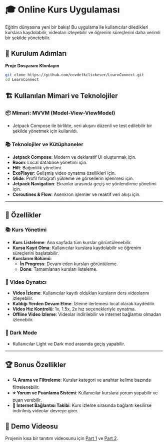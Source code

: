 # 🎓 **Online Kurs Uygulaması**

Eğitim dünyasına yeni bir bakış! Bu uygulama ile kullanıcılar diledikleri kurslara kaydolabilir, videoları izleyebilir ve öğrenim süreçlerini daha verimli bir şekilde yönetebilir.

## 🚀 **Kurulum Adımları**

 **Proje Dosyasını Klonlayın**  
   ```bash
   git clone https://github.com/cevdetkilickeser/LearnConnect.git
   cd LearnConnect
   ```

## 🏗️ **Kullanılan Mimari ve Teknolojiler**

### 📦 **Mimari: MVVM (Model-View-ViewModel)**  
- Jetpack Compose ile birlikte, veri akışını düzenli ve test edilebilir bir şekilde yönetmek için kullanıldı.

### 📚 **Teknolojiler ve Kütüphaneler**  
- **Jetpack Compose**: Modern ve deklaratif UI oluşturmak için.  
- **Room**: Local database yönetimi için.  
- **Hilt**: Bağımlılık yönetimi.  
- **ExoPlayer**: Gelişmiş video oynatma özellikleri için.  
- **Glide**: Profil fotoğrafı yükleme ve görsellerin işlenmesi için.  
- **Jetpack Navigation**: Ekranlar arasında geçiş ve yönlendirme yönetimi için.  
- **Coroutines & Flow**: Asenkron işlemler ve reaktif veri akışı için.

---

## 🎨 **Özellikler**

### 📚 **Kurs Yönetimi**  
- **Kurs Listeleme**: Ana sayfada tüm kurslar görüntülenebilir.  
- **Kursa Kayıt Olma**: Kullanıcılar kurslara kaydolabilir ve öğrenim süreçlerini başlatabilir.  
- **Kurslarım Bölümü**:  
  - **İn Progress**: Devam eden kursları görüntüleme.  
  - **Done**: Tamamlanan kursları listeleme.

### 🎥 **Video Oynatıcı**  
- **Video İzleme**: Kullanıcılar kayıtlı oldukları kursların ders videolarını izleyebilir.  
- **Kaldığı Yerden Devam Etme**: İzleme ilerlemesi local olarak kaydedilir.  
- **Video Hız Kontrolü**: 1x, 1.5x, 2x hız seçenekleriyle oynatma.  
- **Offline Video İzleme**: Videolar indirilebilir ve internet bağlantısı olmadan izlenebilir.

### 🌙 **Dark Mode**  
- Kullanıcılar Light ve Dark mod arasında geçiş yapabilir.

---

## 🏆 **Bonus Özellikler**  
- **🔍 Arama ve Filtreleme**: Kurslar kategori ve anahtar kelime bazında filtrelenebilir.  
- **⭐ Yorum ve Puanlama Sistemi**: Kullanıcılar kurslara yorum yapabilir ve puan verebilir.  
- **📶 İnternet Bağlantısı Takibi**: Kurs izleme sırasında bağlantı kesilirse indirilmiş videolar devreye girer.

## 🎥 Demo Videosu  
Projenin kısa bir tanıtım videosunu için [Part 1](https://drive.google.com/file/d/147HTx-MYtpEIizTKmMSg4ce-Tc2XNlMQ/view?usp=sharing) ve [Part 2](https://drive.google.com/file/d/1AD8rKu91sq9PfGYJVyrFxvFTX68_2IS0/view?usp=sharing).
